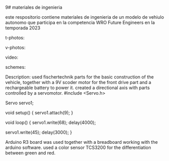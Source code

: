 9# materiales de ingenieria

este respositorio contiene materiales de ingenieria de un modelo de vehiulo autonomo que participa en la competencia WRO Future Engineers en la temporada 2023

t-photos: 


v-photos:


video:


schemes:


Description:
used fischertechnik parts for the basic construction of the vehicle, together with a 9V scoder motor for the front drive part and a rechargeable battery to power it. created a directional axis with parts controlled by a servomotor.
#include <Servo.h>

Servo servo1;

void setup() {
servo1.attach(9);
}

void loop() {
servo1.write(68);
delay(4000);

servo1.write(45);
delay(3000);
}

Arduino R3 board was used together with a breadboard working with the arduino software. used a color sensor TCS3200 for the differentiation between green and red.
